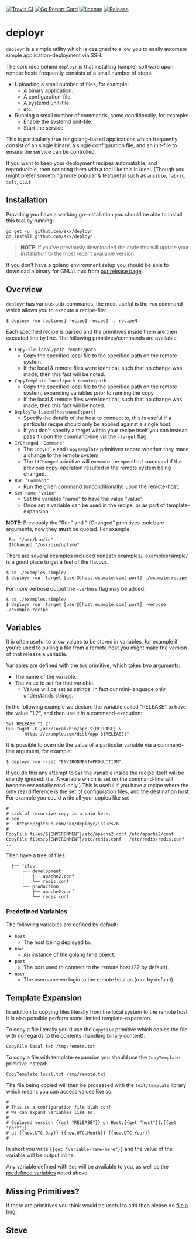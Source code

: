 [![Travis CI](https://img.shields.io/travis/skx/deployr/master.svg?style=flat-square)](https://travis-ci.org/skx/deployr)
[![Go Report Card](https://goreportcard.com/badge/github.com/skx/deployr)](https://goreportcard.com/report/github.com/skx/deployr)
[![license](https://img.shields.io/github/license/skx/deployr.svg)](https://github.com/skx/deployr/blob/master/LICENSE)
[![Release](https://img.shields.io/github/release/skx/deployr.svg)](https://github.com/skx/deployr/releases/latest)


# deployr

`deployr` is a simple utility which is designed to allow you to easily automate simple application-deployment via SSH.

The core idea behind `deployr` is that installing (simple) software upon remote hosts frequently consists of a small number of steps:

* Uploading a small number of files, for example:
  * A binary application.
  * A configuration-file.
  * A systemd unit-file
  * etc.
* Running a small number of commands, some conditionally, for example:
  * Enable the systemd unit-file.
  * Start the service.

This is particularly true for golang-based applications which frequently consist of an single binary, a single configuration file, and an init-file to ensure the service can be controlled.

If you want to keep your deployment recipes automatable, and reproducible, then scripting them with a tool like this is ideal.  (Though you might prefer something more popular & featureful such as `ansible`, `fabric`, `salt`, etc.)


## Installation

Providing you have a working go-installation you should be able to install this tool by running:

    go get -u  github.com/skx/deployr
    go install github.com/skx/deployr

> **NOTE**: If you've previously downloaded the code this will update your installation to the most recent available version.

If you don't have a golang environment setup you should be able to download a binary for GNU/Linux from [our release page](https://github.com/skx/deployr/releases).



## Overview

`deployr` has various sub-commands, the most useful is the `run` command which
allows you to execute a recipe-file:

    $ deployr run [options] recipe1 recipe2 .. recipeN

Each specified recipe is parsed and the primitives inside them are then executed line by line.  The following primitives/commands are available:

* `CopyFile local/path remote/path`
  * Copy the specified local file to the specified path on the remote system.
  * If the local & remote files were identical, such that no change was made, then this fact will be noted.
* `CopyTemplate local/path remote/path`
  * Copy the specified local file to the specified path on the remote system, expanding variables prior to running the copy.
  * If the local & remote files were identical, such that no change was made, then this fact will be noted.
* `DeployTo [user@]hostname[:port]`
  * Specify the details of the host to connect to, this is useful if a particular recipe should only be applied against a single host.
  * If you don't specify a target within your recipe itself you can instead pass it upon the command-line via the `-target` flag.
* `IfChanged "Command"`
  * The `CopyFile` and `CopyTemplate` primitives record whether they made a change to the remote system.
  * The `IfChanged` primitive will execute the specified command if the previous copy-operation resulted in the remote system being changed.
* `Run "Command"`
  * Run the given command (unconditionally) upon the remote-host.
* `Set name "value"`
  * Set the variable "name" to have the value "value".
  * Once set a variable can be used in the recipe, or as part of template-expansion.

**NOTE**: Previously the "Run" and "IfChanged" primitives took bare arguments, now they __must__ be quoted.  For example:

     Run "/usr/bin/id"
     IfChanged "/usr/bin/uptime"

There are several examples included beneath [examples/](examples/), [examples/simple/](examples/simple/) is a good place to get a feel of the flavour.

    $ cd ./examples.simple/
    $ deployr run -target [user@]host.example.com[:port] ./example.recipe

For more verbose output the `-verbose` flag may be added:

    $ cd ./examples.simple/
    $ deployr run -target [user@]host.example.com[:port] -verbose ./example.recipe



## Variables

It is often useful to allow values to be stored in variables, for example if you're used to pulling a file from a remote host you might make the version of that release a variable.

Variables are defined with the `Set` primitive, which takes two arguments:

* The name of the variable.
* The value to set for that variable.
  * Values will be set as strings, in fact our mini-language only understands strings.

In the following example we declare the variable called "RELEASE" to have the value "1.2", and then use it in a command-execution:

    Set RELEASE "1.2"
    Run "wget -O /usr/local/bin/app-${RELEASE} \
           https://example.com/dist/app-${RELEASE}"

It is possible to override the value of a particular variable via a command-line argument, for example:

    $ deployr run --set "ENVIRONMENT=PRODUCTION" ...

If you do this any attempt to `Set` the variable inside the recipe itself will be silently ignored.  (i.e. A variable which is set on the command-line will become essentially read-only.)   This is useful if you have a recipe where the only real difference is the set of configuration files, and the destination host.  For example you could write all your copies like so:

    #
    # Lack of recursive copy is a pain here.
    # See:
    #   https://github.com/skx/deployr/issues/6
    #
    CopyFile files/${ENVIRONMENT}/etc/apache2.conf /etc/apache2/conf
    CopyFile files/${ENVIRONMENT}/etc/redis.conf   /etc/redis/redis.conf
    ..

Then have a tree of files:

      ├── files
          ├── development
          │   ├── apache2.conf
          │   └── redis.conf
          └── production
              ├── apache2.conf
              └── redis.conf



### Predefined Variables

The following variables are defined by default:

* `host`
  * The host being deployed to.
* `now`
  * An instance of the golang [time](https://golang.org/pkg/time/) object.
* `port`
  * The port used to connect to the remote host (22 by default).
* `user`
  * The username we login to the remote host as (root by default).



## Template Expansion

In addition to copying files literally from the local system to the remote
host it is also possible perform some limited template-expansion.

To copy a file literally you'd use the `CopyFile` primitive which copies the
file with no regards to the contents (handling binary content):

    CopyFile local.txt /tmp/remote.txt

To copy a file with template-expansion you should use the `CopyTemplate` primitive instead:

    CopyTemplate local.txt /tmp/remote.txt

The file being copied will then be processed with the `text/template` library
which means you can access values like so:

    #
    # This is a configuration file blah.conf
    # We can expand variables like so:
    #
    # Deployed version {{get "RELEASE"}} on Host:{{get "host"}}:{{get "port"}}
    # at {{now.UTC.Day}} {{now.UTC.Month}} {{now.UTC.Year}}
    #

In short you write `{{get "variable-name-here"}}` and the value of the variable
will be output inline.

Any variable defined with `Set` will be available to you, as well as the
[predefined variables](#predefined-variables) noted above.



## Missing Primitives?

If there are primitives you think would be useful to add then please do
[file a bug](http://github.com/skx/deployr/issues).


Steve
--
